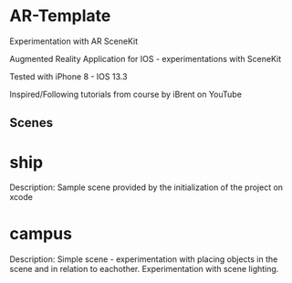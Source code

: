 # AR-Template
Experimentation with AR SceneKit

Augmented Reality Application for IOS - experimentations with SceneKit

Tested with iPhone 8 - IOS 13.3

Inspired/Following tutorials from course by iBrent on YouTube

## Scenes

# ship
Description: Sample scene provided by the initialization of the project on xcode

# campus
Description: Simple scene - experimentation with placing objects in the scene and in relation to eachother. 
Experimentation with scene lighting.
